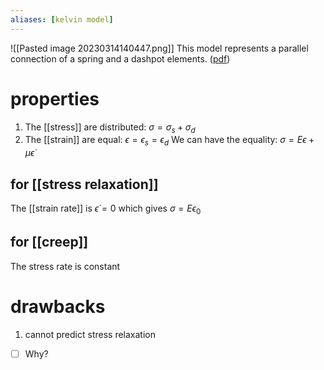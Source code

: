 ```yaml
---
aliases: [kelvin model]
---
```


![[Pasted image 20230314140447.png]]
This model represents a parallel connection of a spring and a  dashpot elements.  ([pdf](zotero://open-pdf/library/items/PXFCS2FM?page=14&annotation=3XW2ZK22))

# properties 
1. The [[stress]] are distributed: $\sigma=\sigma_s+\sigma_{d}$ 
2. The [[strain]] are equal: $\epsilon=\epsilon_{s}=\epsilon_{d}$ 
We can have the equality: $\sigma=E\epsilon+\mu\dot{\epsilon}$  
## for [[stress relaxation]]
The [[strain rate]] is $\dot{\epsilon}=0$ which gives 
$\sigma=E\epsilon_{0}$ 
## for [[creep]] 
The stress rate is constant 




# drawbacks 
1. cannot predict stress relaxation 
* [ ] Why? 

